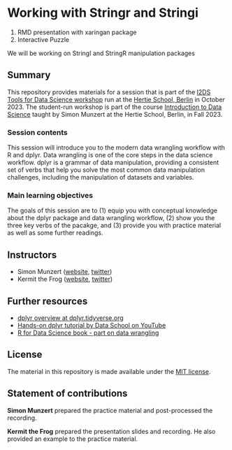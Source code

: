 # Working with Stringr and Stringi


1. RMD presentation with xaringan package
2. Interactive Puzzle


We will be working on StringI and StringR manipulation packages


## Summary

This repository provides materials for a session that is part of the [I2DS Tools for Data Science workshop](https://github.com/intro-to-data-science-23-workshop) run at the [Hertie School, Berlin](https://www.hertie-school.org/en/) in October 2023. The student-run workshop is part of the course [Introduction to Data Science](https://github.com/intro-to-data-science-23) taught by Simon Munzert at the Hertie School, Berlin, in Fall 2023.

### Session contents

This session will introduce you to the modern data wrangling workflow with R and dplyr. Data wrangling is one of the core steps in the data science workflow. dplyr is a grammar of data manipulation, providing a consistent set of verbs that help you solve the most common data manipulation challenges, including the manipulation of datasets and variables. 

### Main learning objectives

The goals of this session are to (1) equip you with conceptual knowledge about the dplyr package and data wrangling workflow, (2) show you the three key verbs of the pacakge, and (3) provide you with practice material as well as some further readings.


## Instructors

- Simon Munzert ([website](http://simonmunzert.github.io/), [twitter](https://twitter.com/simonsaysnothin))
- Kermit the Frog ([website](https://en.wikipedia.org/wiki/Kermit_the_Frog), [twitter](https://twitter.com/KermitTheFrog))


## Further resources

- [dplyr overview at dplyr.tidyverse.org](https://dplyr.tidyverse.org/)
- [Hands-on dplyr tutorial by Data School on YouTube](https://www.youtube.com/watch?v=jWjqLW-u3hc)
- [R for Data Science book - part on data wrangling](https://r4ds.had.co.nz/wrangle-intro.html)


## License

The material in this repository is made available under the [MIT license](http://opensource.org/licenses/mit-license.php). 

## Statement of contributions

**Simon Munzert** prepared the practice material and post-processed the recording.

**Kermit the Frog** prepared the presentation slides and recording. He also provided an example to the practice material.
